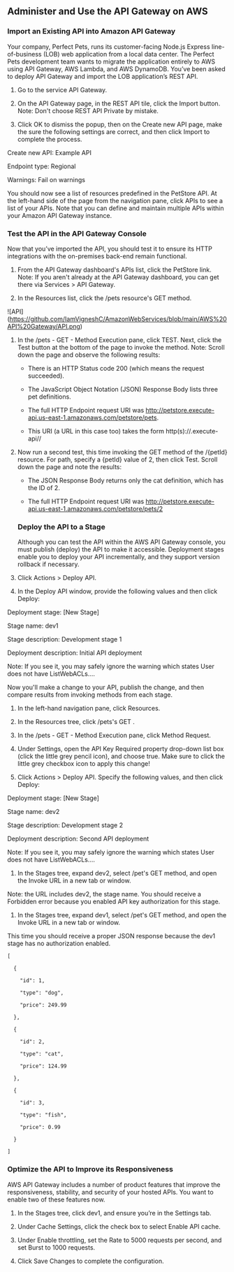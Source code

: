 ## Administer and Use the API Gateway on AWS

### Import an Existing API into Amazon API Gateway

Your company, Perfect Pets, runs its customer-facing Node.js Express line-of-business (LOB) web application from a local data center. The Perfect Pets development team wants to migrate the application entirely to AWS using API Gateway, AWS Lambda, and AWS DynamoDB. You’ve been asked to deploy API Gateway and import the LOB application’s REST API.


1. Go to the service API Gateway.

1. On the API Gateway page, in the REST API tile, click the Import button.
Note: Don't choose REST API Private by mistake.

1. Click OK to dismiss the popup, then on the Create new API page, make the sure the following settings are correct, and then click Import to complete the process.

Create new API: Example API

Endpoint type: Regional

Warnings: Fail on warnings

You should now see a list of resources predefined in the PetStore API. At the left-hand side of the page from the navigation pane, click APIs to see a list of your APIs. Note that you can define and maintain multiple APIs within your Amazon API Gateway instance.


### Test the API in the API Gateway Console


Now that you’ve imported the API, you should test it to ensure its HTTP integrations with the on-premises back-end remain functional.

1. From the API Gateway dashboard's APIs list, click the PetStore link.
   Note: If you aren't already at the API Gateway dashboard, you can get there via Services > API Gateway.

1. In the Resources list, click the /pets resource's GET method.

![API] (https://github.com/IamVigneshC/AmazonWebServices/blob/main/AWS%20API%20Gateway/API.png)

1. In the /pets - GET - Method Execution pane, click TEST. Next, click the Test button at the bottom of the page to invoke the method.
   Note: Scroll down the page and observe the following results:

   - There is an HTTP Status code 200 (which means the request succeeded).

   - The JavaScript Object Notation (JSON) Response Body lists three pet definitions.

   - The full HTTP Endpoint request URI was http://petstore.execute-api.us-east-1.amazonaws.com/petstore/pets.

   - This URI (a URL in this case too) takes the form http(s)://<api-name>.execute-api<aws-region>/<api-name>/<resource-name>

1. Now run a second test, this time invoking the GET method of the /{petId} resource. For path, specify a {petId} value of 2, then click Test.
   Scroll down the page and note the results:

   - The JSON Response Body returns only the cat definition, which has the ID of 2.

   - The full HTTP Endpoint request URI was http://petstore.execute-api.us-east-1.amazonaws.com/petstore/pets/2
   
   
   ### Deploy the API to a Stage
   
   Although you can test the API within the AWS API Gateway console, you must publish (deploy) the API to make it accessible. Deployment stages enable you to deploy your API incrementally, and they support version rollback if necessary.

1. Click Actions > Deploy API.

1. In the Deploy API window, provide the following values and then click Deploy:

Deployment stage: [New Stage]

Stage name: dev1

Stage description: Development stage 1

Deployment description: Initial API deployment

Note: If you see it, you may safely ignore the warning which states User does not have ListWebACLs....

Now you'll make a change to your API, publish the change, and then compare results from invoking methods from each stage.

1. In the left-hand navigation pane, click Resources.

1. In the Resources tree, click /pets's GET .

1. In the /pets - GET - Method Execution pane, click Method Request.

1. Under Settings, open the API Key Required property drop-down list box (click the little grey pencil icon), and choose true. Make sure to click the little grey checkbox icon to apply this change!

1. Click Actions > Deploy API. Specify the following values, and then click Deploy:

Deployment stage: [New Stage]

Stage name: dev2

Stage description: Development stage 2

Deployment description: Second API deployment

Note: If you see it, you may safely ignore the warning which states User does not have ListWebACLs....

1. In the Stages tree, expand dev2, select /pet's GET method, and open the Invoke URL in a new tab or window.

Note: the URL includes dev2, the stage name. You should receive a Forbidden error because you enabled API key authorization for this stage.

1. In the Stages tree, expand dev1, select /pet's GET method, and open the Invoke URL in a new tab or window.

This time you should receive a proper JSON response because the dev1 stage has no authorization enabled.


    [

      {

        "id": 1,

        "type": "dog",

        "price": 249.99

      },

      {

        "id": 2,

        "type": "cat",

        "price": 124.99

      },

      {

        "id": 3,

        "type": "fish",

        "price": 0.99

      }

    ]
    
### Optimize the API to Improve its Responsiveness
    
AWS API Gateway includes a number of product features that improve the responsiveness, stability, and security of your hosted APIs. You want to enable two of these features now.

1. In the Stages tree, click dev1, and ensure you’re in the Settings tab.

1. Under Cache Settings, click the check box to select Enable API cache.

1. Under Enable throttling, set the Rate to 5000 requests per second, and set Burst to 1000 requests.

1. Click Save Changes to complete the configuration.
